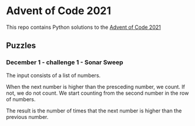 # Advent of Code 2021

This repo contains Python solutions to the [Advent of Code 2021](https://adventofcode.com/2021/)

## Puzzles

### December 1 - challenge 1 - Sonar Sweep

The input consists of a list of numbers.

When the next number is higher than the presceding number, we count. If not, we do not count. We start counting from the second number in the row of numbers.

The result is the number of times that the next number is higher than the previous number.
